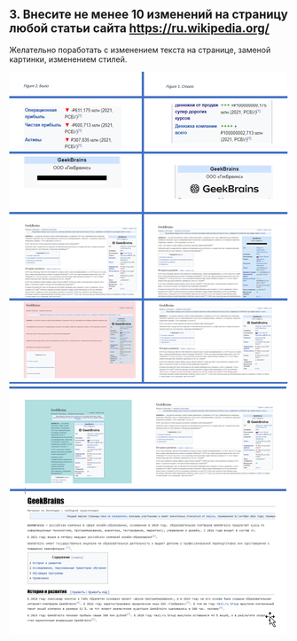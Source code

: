 ## 3. Внесите не менее 10 изменений на страницу любой статьи сайта <https://ru.wikipedia.org/>

Желательно поработать с изменением текста на странице, заменой картинки, изменением стилей.

![Изменнение](Word.png "Изменения")
![Изменнение](1_Word.png "Изменения")